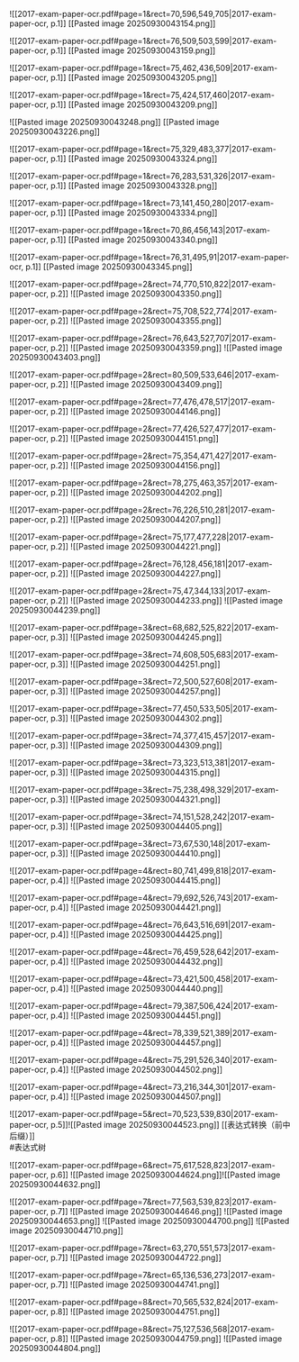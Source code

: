 ![[2017-exam-paper-ocr.pdf#page=1&rect=70,596,549,705|2017-exam-paper-ocr, p.1]]
[[Pasted image 20250930043154.png]]






![[2017-exam-paper-ocr.pdf#page=1&rect=76,509,503,599|2017-exam-paper-ocr, p.1]]
[[Pasted image 20250930043159.png]]




![[2017-exam-paper-ocr.pdf#page=1&rect=75,462,436,509|2017-exam-paper-ocr, p.1]]
[[Pasted image 20250930043205.png]]








![[2017-exam-paper-ocr.pdf#page=1&rect=75,424,517,460|2017-exam-paper-ocr, p.1]]
[[Pasted image 20250930043209.png]]






![[Pasted image 20250930043248.png]]
[[Pasted image 20250930043226.png]]









![[2017-exam-paper-ocr.pdf#page=1&rect=75,329,483,377|2017-exam-paper-ocr, p.1]]
[[Pasted image 20250930043324.png]]



![[2017-exam-paper-ocr.pdf#page=1&rect=76,283,531,326|2017-exam-paper-ocr, p.1]]
[[Pasted image 20250930043328.png]]







![[2017-exam-paper-ocr.pdf#page=1&rect=73,141,450,280|2017-exam-paper-ocr, p.1]]
[[Pasted image 20250930043334.png]]








![[2017-exam-paper-ocr.pdf#page=1&rect=70,86,456,143|2017-exam-paper-ocr, p.1]]
[[Pasted image 20250930043340.png]]






![[2017-exam-paper-ocr.pdf#page=1&rect=76,31,495,91|2017-exam-paper-ocr, p.1]]
[[Pasted image 20250930043345.png]]






![[2017-exam-paper-ocr.pdf#page=2&rect=74,770,510,822|2017-exam-paper-ocr, p.2]]
![[Pasted image 20250930043350.png]]


![[2017-exam-paper-ocr.pdf#page=2&rect=75,708,522,774|2017-exam-paper-ocr, p.2]]
![[Pasted image 20250930043355.png]]


![[2017-exam-paper-ocr.pdf#page=2&rect=76,643,527,707|2017-exam-paper-ocr, p.2]]
![[Pasted image 20250930043359.png]]
![[Pasted image 20250930043403.png]]

![[2017-exam-paper-ocr.pdf#page=2&rect=80,509,533,646|2017-exam-paper-ocr, p.2]]
![[Pasted image 20250930043409.png]]


![[2017-exam-paper-ocr.pdf#page=2&rect=77,476,478,517|2017-exam-paper-ocr, p.2]]
![[Pasted image 20250930044146.png]]


![[2017-exam-paper-ocr.pdf#page=2&rect=77,426,527,477|2017-exam-paper-ocr, p.2]]
![[Pasted image 20250930044151.png]]


![[2017-exam-paper-ocr.pdf#page=2&rect=75,354,471,427|2017-exam-paper-ocr, p.2]]
![[Pasted image 20250930044156.png]]


![[2017-exam-paper-ocr.pdf#page=2&rect=78,275,463,357|2017-exam-paper-ocr, p.2]]
![[Pasted image 20250930044202.png]]


![[2017-exam-paper-ocr.pdf#page=2&rect=76,226,510,281|2017-exam-paper-ocr, p.2]]
![[Pasted image 20250930044207.png]]


![[2017-exam-paper-ocr.pdf#page=2&rect=75,177,477,228|2017-exam-paper-ocr, p.2]]
![[Pasted image 20250930044221.png]]


![[2017-exam-paper-ocr.pdf#page=2&rect=76,128,456,181|2017-exam-paper-ocr, p.2]]
![[Pasted image 20250930044227.png]]


![[2017-exam-paper-ocr.pdf#page=2&rect=75,47,344,133|2017-exam-paper-ocr, p.2]]
![[Pasted image 20250930044233.png]]
![[Pasted image 20250930044239.png]]

![[2017-exam-paper-ocr.pdf#page=3&rect=68,682,525,822|2017-exam-paper-ocr, p.3]]
![[Pasted image 20250930044245.png]]


![[2017-exam-paper-ocr.pdf#page=3&rect=74,608,505,683|2017-exam-paper-ocr, p.3]]
![[Pasted image 20250930044251.png]]


![[2017-exam-paper-ocr.pdf#page=3&rect=72,500,527,608|2017-exam-paper-ocr, p.3]]
![[Pasted image 20250930044257.png]]


![[2017-exam-paper-ocr.pdf#page=3&rect=77,450,533,505|2017-exam-paper-ocr, p.3]]
![[Pasted image 20250930044302.png]]


![[2017-exam-paper-ocr.pdf#page=3&rect=74,377,415,457|2017-exam-paper-ocr, p.3]]
![[Pasted image 20250930044309.png]]


![[2017-exam-paper-ocr.pdf#page=3&rect=73,323,513,381|2017-exam-paper-ocr, p.3]]
![[Pasted image 20250930044315.png]]


![[2017-exam-paper-ocr.pdf#page=3&rect=75,238,498,329|2017-exam-paper-ocr, p.3]]
![[Pasted image 20250930044321.png]]


![[2017-exam-paper-ocr.pdf#page=3&rect=74,151,528,242|2017-exam-paper-ocr, p.3]]
![[Pasted image 20250930044405.png]]


![[2017-exam-paper-ocr.pdf#page=3&rect=73,67,530,148|2017-exam-paper-ocr, p.3]]
![[Pasted image 20250930044410.png]]


![[2017-exam-paper-ocr.pdf#page=4&rect=80,741,499,818|2017-exam-paper-ocr, p.4]]
![[Pasted image 20250930044415.png]]


![[2017-exam-paper-ocr.pdf#page=4&rect=79,692,526,743|2017-exam-paper-ocr, p.4]]
![[Pasted image 20250930044421.png]]


![[2017-exam-paper-ocr.pdf#page=4&rect=76,643,516,691|2017-exam-paper-ocr, p.4]]
![[Pasted image 20250930044425.png]]


![[2017-exam-paper-ocr.pdf#page=4&rect=76,459,528,642|2017-exam-paper-ocr, p.4]]
![[Pasted image 20250930044432.png]]


![[2017-exam-paper-ocr.pdf#page=4&rect=73,421,500,458|2017-exam-paper-ocr, p.4]]
![[Pasted image 20250930044440.png]]


![[2017-exam-paper-ocr.pdf#page=4&rect=79,387,506,424|2017-exam-paper-ocr, p.4]]
![[Pasted image 20250930044451.png]]


![[2017-exam-paper-ocr.pdf#page=4&rect=78,339,521,389|2017-exam-paper-ocr, p.4]]
![[Pasted image 20250930044457.png]]


![[2017-exam-paper-ocr.pdf#page=4&rect=75,291,526,340|2017-exam-paper-ocr, p.4]]
![[Pasted image 20250930044502.png]]


![[2017-exam-paper-ocr.pdf#page=4&rect=73,216,344,301|2017-exam-paper-ocr, p.4]]
![[Pasted image 20250930044507.png]]

![[2017-exam-paper-ocr.pdf#page=5&rect=70,523,539,830|2017-exam-paper-ocr, p.5]]![[Pasted image 20250930044523.png]]
[[表达式转换（前中后缀）]]  
#表达式树   

![[2017-exam-paper-ocr.pdf#page=6&rect=75,617,528,823|2017-exam-paper-ocr, p.6]]
![[Pasted image 20250930044624.png]]![[Pasted image 20250930044632.png]]


![[2017-exam-paper-ocr.pdf#page=7&rect=77,563,539,823|2017-exam-paper-ocr, p.7]]
![[Pasted image 20250930044646.png]]
![[Pasted image 20250930044653.png]]
![[Pasted image 20250930044700.png]]
![[Pasted image 20250930044710.png]]

















![[2017-exam-paper-ocr.pdf#page=7&rect=63,270,551,573|2017-exam-paper-ocr, p.7]]
![[Pasted image 20250930044722.png]]


![[2017-exam-paper-ocr.pdf#page=7&rect=65,136,536,273|2017-exam-paper-ocr, p.7]]
![[Pasted image 20250930044741.png]]


![[2017-exam-paper-ocr.pdf#page=8&rect=70,565,532,824|2017-exam-paper-ocr, p.8]]
![[Pasted image 20250930044751.png]]


![[2017-exam-paper-ocr.pdf#page=8&rect=75,127,536,568|2017-exam-paper-ocr, p.8]]
![[Pasted image 20250930044759.png]]
![[Pasted image 20250930044804.png]]













